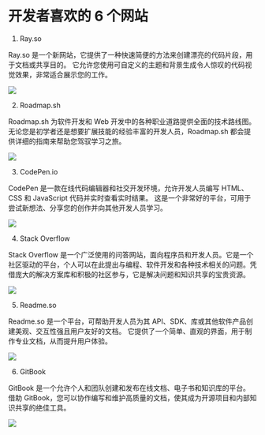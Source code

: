 # 开发者喜欢的 6 个网站

1. Ray.so

Ray.so 是一个新网站，它提供了一种快速简便的方法来创建漂亮的代码片段，用于文档或共享目的。
它允许您使用可自定义的主题和背景生成令人惊叹的代码视觉效果，非常适合展示您的工作。

<img src="../imgs/09/01.png" />

2. Roadmap.sh

Roadmap.sh 为软件开发和 Web 开发中的各种职业道路提供全面的技术路线图。无论您是初学者还是想要扩展技能的经验丰富的开发人员，Roadmap.sh 都会提供详细的指南来帮助您驾驭学习之旅。

<img src="../imgs/09/02.png" />

3. CodePen.io

CodePen 是一款在线代码编辑器和社交开发环境，允许开发人员编写 HTML、CSS 和 JavaScript 代码并实时查看实时结果。
这是一个非常好的平台，可用于尝试新想法、分享您的创作并向其他开发人员学习。

<img src="../imgs/09/03.png" />

4. Stack Overflow

Stack Overflow 是一个广泛使用的问答网站，面向程序员和开发人员。它是一个社区驱动的平台，个人可以在此提出与编程、软件开发和各种技术相关的问题。凭借庞大的解决方案库和积极的社区参与，它是解决问题和知识共享的宝贵资源。

<img src="../imgs/09/04.png" />

5. Readme.so

Readme.so 是一个平台，可帮助开发人员为其 API、SDK、库或其他软件产品创建美观、交互性强且用户友好的文档。
它提供了一个简单、直观的界面，用于制作专业文档，从而提升用户体验。

<img src="../imgs/09/05.png" />

6. GitBook

GitBook 是一个允许个人和团队创建和发布在线文档、电子书和知识库的平台。
借助 GitBook，您可以协作编写和维护高质量的文档，使其成为开源项目和内部知识共享的绝佳工具。

<img src="../imgs/09/06.png" />
